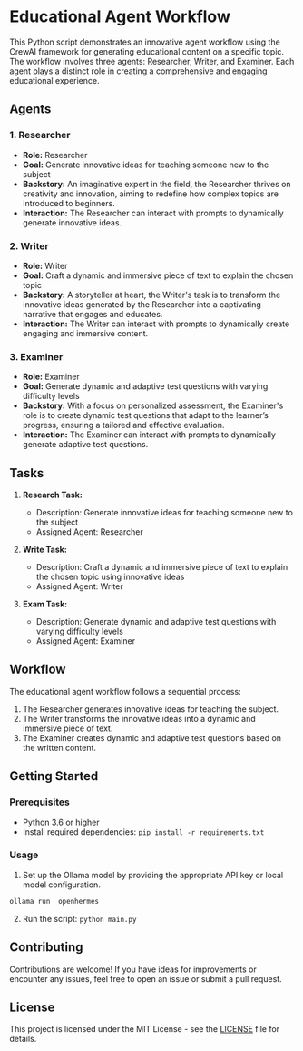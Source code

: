 # Educational Agent Workflow

This Python script demonstrates an innovative agent workflow using the CrewAI framework for generating educational content on a specific topic. The workflow involves three agents: Researcher, Writer, and Examiner. Each agent plays a distinct role in creating a comprehensive and engaging educational experience.

## Agents

### 1. Researcher

- **Role:** Researcher
- **Goal:** Generate innovative ideas for teaching someone new to the subject
- **Backstory:** An imaginative expert in the field, the Researcher thrives on creativity and innovation, aiming to redefine how complex topics are introduced to beginners.
- **Interaction:** The Researcher can interact with prompts to dynamically generate innovative ideas.

### 2. Writer

- **Role:** Writer
- **Goal:** Craft a dynamic and immersive piece of text to explain the chosen topic
- **Backstory:** A storyteller at heart, the Writer's task is to transform the innovative ideas generated by the Researcher into a captivating narrative that engages and educates.
- **Interaction:** The Writer can interact with prompts to dynamically create engaging and immersive content.

### 3. Examiner

- **Role:** Examiner
- **Goal:** Generate dynamic and adaptive test questions with varying difficulty levels
- **Backstory:** With a focus on personalized assessment, the Examiner's role is to create dynamic test questions that adapt to the learner’s progress, ensuring a tailored and effective evaluation.
- **Interaction:** The Examiner can interact with prompts to dynamically generate adaptive test questions.

## Tasks

1. **Research Task:**

   - Description: Generate innovative ideas for teaching someone new to the subject
   - Assigned Agent: Researcher

2. **Write Task:**

   - Description: Craft a dynamic and immersive piece of text to explain the chosen topic using innovative ideas
   - Assigned Agent: Writer

3. **Exam Task:**
   - Description: Generate dynamic and adaptive test questions with varying difficulty levels
   - Assigned Agent: Examiner

## Workflow

The educational agent workflow follows a sequential process:

1. The Researcher generates innovative ideas for teaching the subject.
2. The Writer transforms the innovative ideas into a dynamic and immersive piece of text.
3. The Examiner creates dynamic and adaptive test questions based on the written content.

## Getting Started

### Prerequisites

- Python 3.6 or higher
- Install required dependencies: `pip install -r requirements.txt`

### Usage

1. Set up the Ollama model by providing the appropriate API key or local model configuration.

```bash
ollama run  openhermes
```

2. Run the script: `python main.py`

## Contributing

Contributions are welcome! If you have ideas for improvements or encounter any issues, feel free to open an issue or submit a pull request.

## License

This project is licensed under the MIT License - see the [LICENSE](LICENSE) file for details.
